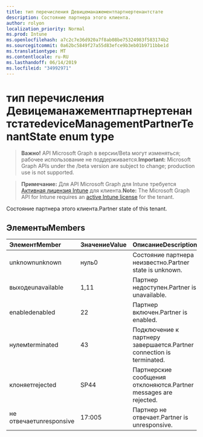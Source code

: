```yaml
---
title: тип перечисления Девицеманажементпартнертенантстате
description: Состояние партнера этого клиента.
author: rolyon
localization_priority: Normal
ms.prod: Intune
ms.openlocfilehash: a7c2c7e36d920a7f8ab08be75324983f583174b2
ms.sourcegitcommit: 0a62bc5849f27a55d83efce9b3eb01b9711bbe1d
ms.translationtype: MT
ms.contentlocale: ru-RU
ms.lasthandoff: 06/14/2019
ms.locfileid: "34992971"
---
```

# <a name="devicemanagementpartnertenantstate-enum-type"></a><span data-ttu-id="042aa-103">тип перечисления Девицеманажементпартнертенантстате</span><span class="sxs-lookup"><span data-stu-id="042aa-103">deviceManagementPartnerTenantState enum type</span></span>

> <span data-ttu-id="042aa-104">**Важно!** API Microsoft Graph в версии/Beta могут изменяться; рабочее использование не поддерживается.</span><span class="sxs-lookup"><span data-stu-id="042aa-104">**Important:** Microsoft Graph APIs under the /beta version are subject to change; production use is not supported.</span></span>

> <span data-ttu-id="042aa-105">**Примечание:** Для API Microsoft Graph для Intune требуется [Активная лицензия Intune](https://go.microsoft.com/fwlink/?linkid=839381) для клиента.</span><span class="sxs-lookup"><span data-stu-id="042aa-105">**Note:** The Microsoft Graph API for Intune requires an [active Intune license](https://go.microsoft.com/fwlink/?linkid=839381) for the tenant.</span></span>

<span data-ttu-id="042aa-106">Состояние партнера этого клиента.</span><span class="sxs-lookup"><span data-stu-id="042aa-106">Partner state of this tenant.</span></span>

## <a name="members"></a><span data-ttu-id="042aa-107">Элементы</span><span class="sxs-lookup"><span data-stu-id="042aa-107">Members</span></span>
|<span data-ttu-id="042aa-108">Элемент</span><span class="sxs-lookup"><span data-stu-id="042aa-108">Member</span></span>|<span data-ttu-id="042aa-109">Значение</span><span class="sxs-lookup"><span data-stu-id="042aa-109">Value</span></span>|<span data-ttu-id="042aa-110">Описание</span><span class="sxs-lookup"><span data-stu-id="042aa-110">Description</span></span>|
|:---|:---|:---|
|<span data-ttu-id="042aa-111">unknown</span><span class="sxs-lookup"><span data-stu-id="042aa-111">unknown</span></span>|<span data-ttu-id="042aa-112">нуль</span><span class="sxs-lookup"><span data-stu-id="042aa-112">0</span></span>|<span data-ttu-id="042aa-113">Состояние партнера неизвестно.</span><span class="sxs-lookup"><span data-stu-id="042aa-113">Partner state is unknown.</span></span>|
|<span data-ttu-id="042aa-114">выходе</span><span class="sxs-lookup"><span data-stu-id="042aa-114">unavailable</span></span>|<span data-ttu-id="042aa-115">1,1</span><span class="sxs-lookup"><span data-stu-id="042aa-115">1</span></span>|<span data-ttu-id="042aa-116">Партнер недоступен.</span><span class="sxs-lookup"><span data-stu-id="042aa-116">Partner is unavailable.</span></span>|
|<span data-ttu-id="042aa-117">enabled</span><span class="sxs-lookup"><span data-stu-id="042aa-117">enabled</span></span>|<span data-ttu-id="042aa-118">2</span><span class="sxs-lookup"><span data-stu-id="042aa-118">2</span></span>|<span data-ttu-id="042aa-119">Партнер включен.</span><span class="sxs-lookup"><span data-stu-id="042aa-119">Partner is enabled.</span></span>|
|<span data-ttu-id="042aa-120">нулем</span><span class="sxs-lookup"><span data-stu-id="042aa-120">terminated</span></span>|<span data-ttu-id="042aa-121">4</span><span class="sxs-lookup"><span data-stu-id="042aa-121">3</span></span>|<span data-ttu-id="042aa-122">Подключение к партнеру завершается.</span><span class="sxs-lookup"><span data-stu-id="042aa-122">Partner connection is terminated.</span></span>|
|<span data-ttu-id="042aa-123">клоняет</span><span class="sxs-lookup"><span data-stu-id="042aa-123">rejected</span></span>|<span data-ttu-id="042aa-124">SP4</span><span class="sxs-lookup"><span data-stu-id="042aa-124">4</span></span>|<span data-ttu-id="042aa-125">Партнерские сообщения отклоняются.</span><span class="sxs-lookup"><span data-stu-id="042aa-125">Partner messages are rejected.</span></span>|
|<span data-ttu-id="042aa-126">не отвечает</span><span class="sxs-lookup"><span data-stu-id="042aa-126">unresponsive</span></span>|<span data-ttu-id="042aa-127">17:00</span><span class="sxs-lookup"><span data-stu-id="042aa-127">5</span></span>|<span data-ttu-id="042aa-128">Партнер не отвечает.</span><span class="sxs-lookup"><span data-stu-id="042aa-128">Partner is unresponsive.</span></span>|





